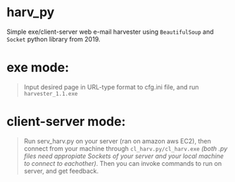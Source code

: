 # harv_py
Simple exe/client-server web e-mail harvester using `BeautifulSoup` and `Socket` python library from 2019.

# exe mode:
>Input desired page in URL-type format to cfg.ini file, and run `harvester_1.1.exe`

# client-server mode:
>Run serv_harv.py on your server (ran on amazon aws EC2), then connect from your machine through `cl_harv.py/cl_harv.exe` *(both .py files need appropiate Sockets of your server and your local machine to connect to eachother)*. Then you can invoke commands to run on server, and get feedback.
